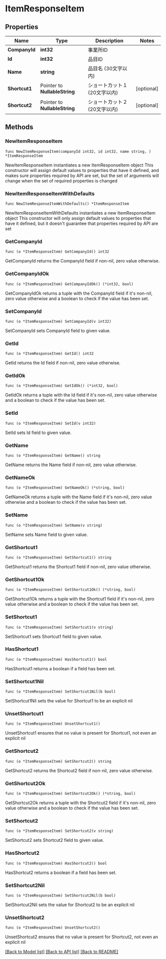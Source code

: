 # ItemResponseItem

## Properties

Name | Type | Description | Notes
------------ | ------------- | ------------- | -------------
**CompanyId** | **int32** | 事業所ID | 
**Id** | **int32** | 品目ID | 
**Name** | **string** | 品目名 (30文字以内) | 
**Shortcut1** | Pointer to **NullableString** | ショートカット１ (20文字以内) | [optional] 
**Shortcut2** | Pointer to **NullableString** | ショートカット２ (20文字以内) | [optional] 

## Methods

### NewItemResponseItem

`func NewItemResponseItem(companyId int32, id int32, name string, ) *ItemResponseItem`

NewItemResponseItem instantiates a new ItemResponseItem object
This constructor will assign default values to properties that have it defined,
and makes sure properties required by API are set, but the set of arguments
will change when the set of required properties is changed

### NewItemResponseItemWithDefaults

`func NewItemResponseItemWithDefaults() *ItemResponseItem`

NewItemResponseItemWithDefaults instantiates a new ItemResponseItem object
This constructor will only assign default values to properties that have it defined,
but it doesn't guarantee that properties required by API are set

### GetCompanyId

`func (o *ItemResponseItem) GetCompanyId() int32`

GetCompanyId returns the CompanyId field if non-nil, zero value otherwise.

### GetCompanyIdOk

`func (o *ItemResponseItem) GetCompanyIdOk() (*int32, bool)`

GetCompanyIdOk returns a tuple with the CompanyId field if it's non-nil, zero value otherwise
and a boolean to check if the value has been set.

### SetCompanyId

`func (o *ItemResponseItem) SetCompanyId(v int32)`

SetCompanyId sets CompanyId field to given value.


### GetId

`func (o *ItemResponseItem) GetId() int32`

GetId returns the Id field if non-nil, zero value otherwise.

### GetIdOk

`func (o *ItemResponseItem) GetIdOk() (*int32, bool)`

GetIdOk returns a tuple with the Id field if it's non-nil, zero value otherwise
and a boolean to check if the value has been set.

### SetId

`func (o *ItemResponseItem) SetId(v int32)`

SetId sets Id field to given value.


### GetName

`func (o *ItemResponseItem) GetName() string`

GetName returns the Name field if non-nil, zero value otherwise.

### GetNameOk

`func (o *ItemResponseItem) GetNameOk() (*string, bool)`

GetNameOk returns a tuple with the Name field if it's non-nil, zero value otherwise
and a boolean to check if the value has been set.

### SetName

`func (o *ItemResponseItem) SetName(v string)`

SetName sets Name field to given value.


### GetShortcut1

`func (o *ItemResponseItem) GetShortcut1() string`

GetShortcut1 returns the Shortcut1 field if non-nil, zero value otherwise.

### GetShortcut1Ok

`func (o *ItemResponseItem) GetShortcut1Ok() (*string, bool)`

GetShortcut1Ok returns a tuple with the Shortcut1 field if it's non-nil, zero value otherwise
and a boolean to check if the value has been set.

### SetShortcut1

`func (o *ItemResponseItem) SetShortcut1(v string)`

SetShortcut1 sets Shortcut1 field to given value.

### HasShortcut1

`func (o *ItemResponseItem) HasShortcut1() bool`

HasShortcut1 returns a boolean if a field has been set.

### SetShortcut1Nil

`func (o *ItemResponseItem) SetShortcut1Nil(b bool)`

 SetShortcut1Nil sets the value for Shortcut1 to be an explicit nil

### UnsetShortcut1
`func (o *ItemResponseItem) UnsetShortcut1()`

UnsetShortcut1 ensures that no value is present for Shortcut1, not even an explicit nil
### GetShortcut2

`func (o *ItemResponseItem) GetShortcut2() string`

GetShortcut2 returns the Shortcut2 field if non-nil, zero value otherwise.

### GetShortcut2Ok

`func (o *ItemResponseItem) GetShortcut2Ok() (*string, bool)`

GetShortcut2Ok returns a tuple with the Shortcut2 field if it's non-nil, zero value otherwise
and a boolean to check if the value has been set.

### SetShortcut2

`func (o *ItemResponseItem) SetShortcut2(v string)`

SetShortcut2 sets Shortcut2 field to given value.

### HasShortcut2

`func (o *ItemResponseItem) HasShortcut2() bool`

HasShortcut2 returns a boolean if a field has been set.

### SetShortcut2Nil

`func (o *ItemResponseItem) SetShortcut2Nil(b bool)`

 SetShortcut2Nil sets the value for Shortcut2 to be an explicit nil

### UnsetShortcut2
`func (o *ItemResponseItem) UnsetShortcut2()`

UnsetShortcut2 ensures that no value is present for Shortcut2, not even an explicit nil

[[Back to Model list]](../README.md#documentation-for-models) [[Back to API list]](../README.md#documentation-for-api-endpoints) [[Back to README]](../README.md)


